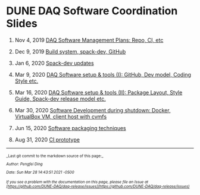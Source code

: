 # DUNE DAQ Software Coordination Slides



1. Nov 4, 2019 [DAQ Software Management Plans: Repo, CI, etc](https://indico.fnal.gov/event/22328/contributions/67029/attachments/42189/50990/DUNE_DAQ_SW_PLANS_DINGPF.pdf)


2. Dec 9, 2019 [Build system, spack-dev, GitHub](https://indico.fnal.gov/event/22650/contributions/68781/attachments/43297/52218/DUNE_DAQ_SW_Coordination_1209.pptx)


3. Jan 6, 2020 [Spack-dev updates](https://indico.fnal.gov/event/22818/contributions/69781/attachments/43865/52830/DUNE_DAQ_SW_Coordination_0106.pdf)


4. Mar 9, 2020 [DAQ Software setup & tools (I): GitHub, Dev model, Coding Style etc.](https://indico.fnal.gov/event/23638/contributions/73380/attachments/45904/55195/DUNE_DAQ_SW_20200309.pdf)


6. Mar 16, 2020 [DAQ Software setup & tools (II): Package Layout, Style Guide, Spack-dev release model etc.](https://indico.fnal.gov/event/23699/contributions/73627/attachments/46035/55345/DUNE_DAQ_SW_20200316.pdf)


7. Mar 30, 2020 [Software Development during shutdown: Docker, VirtualBox VM, client host with cvmfs](https://indico.fnal.gov/event/23843/contributions/74210/attachments/46351/55696/DUNE_DAQ_SW_20200330.pdf)


8. Jun 15, 2020 [Software packaging techniques](https://indico.fnal.gov/event/43856/contributions/188825/attachments/129660/157386/DUNE_DAQ_SW_20200615.pdf)


10. Aug 31, 2020 [CI prototype](https://indico.fnal.gov/event/45266/contributions/195659/attachments/133754/165107/DUNE_DAQ_SW_2020831.pdf)


-----

<font size="1">
_Last git commit to the markdown source of this page:_


_Author: Pengfei Ding_

_Date: Sun Mar 28 14:43:51 2021 -0500_

_If you see a problem with the documentation on this page, please file an Issue at [https://github.com/DUNE-DAQ/daq-release/issues](https://github.com/DUNE-DAQ/daq-release/issues)_
</font>
